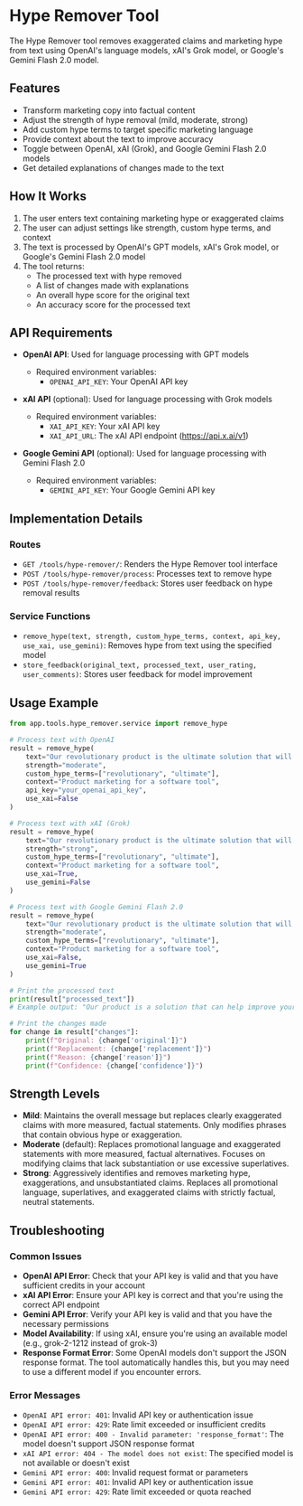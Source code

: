 # Hype Remover Tool

The Hype Remover tool removes exaggerated claims and marketing hype from text using OpenAI's language models, xAI's Grok model, or Google's Gemini Flash 2.0 model.

## Features

- Transform marketing copy into factual content
- Adjust the strength of hype removal (mild, moderate, strong)
- Add custom hype terms to target specific marketing language
- Provide context about the text to improve accuracy
- Toggle between OpenAI, xAI (Grok), and Google Gemini Flash 2.0 models
- Get detailed explanations of changes made to the text

## How It Works

1. The user enters text containing marketing hype or exaggerated claims
2. The user can adjust settings like strength, custom hype terms, and context
3. The text is processed by OpenAI's GPT models, xAI's Grok model, or Google's Gemini Flash 2.0 model
4. The tool returns:
   - The processed text with hype removed
   - A list of changes made with explanations
   - An overall hype score for the original text
   - An accuracy score for the processed text

## API Requirements

- **OpenAI API**: Used for language processing with GPT models
  - Required environment variables:
    - `OPENAI_API_KEY`: Your OpenAI API key

- **xAI API** (optional): Used for language processing with Grok models
  - Required environment variables:
    - `XAI_API_KEY`: Your xAI API key
    - `XAI_API_URL`: The xAI API endpoint (https://api.x.ai/v1)

- **Google Gemini API** (optional): Used for language processing with Gemini Flash 2.0
  - Required environment variables:
    - `GEMINI_API_KEY`: Your Google Gemini API key

## Implementation Details

### Routes

- `GET /tools/hype-remover/`: Renders the Hype Remover tool interface
- `POST /tools/hype-remover/process`: Processes text to remove hype
- `POST /tools/hype-remover/feedback`: Stores user feedback on hype removal results

### Service Functions

- `remove_hype(text, strength, custom_hype_terms, context, api_key, use_xai, use_gemini)`: Removes hype from text using the specified model
- `store_feedback(original_text, processed_text, user_rating, user_comments)`: Stores user feedback for model improvement

## Usage Example

```python
from app.tools.hype_remover.service import remove_hype

# Process text with OpenAI
result = remove_hype(
    text="Our revolutionary product is the ultimate solution that will transform your life!",
    strength="moderate",
    custom_hype_terms=["revolutionary", "ultimate"],
    context="Product marketing for a software tool",
    api_key="your_openai_api_key",
    use_xai=False
)

# Process text with xAI (Grok)
result = remove_hype(
    text="Our revolutionary product is the ultimate solution that will transform your life!",
    strength="strong",
    custom_hype_terms=["revolutionary", "ultimate"],
    context="Product marketing for a software tool",
    use_xai=True,
    use_gemini=False
)

# Process text with Google Gemini Flash 2.0
result = remove_hype(
    text="Our revolutionary product is the ultimate solution that will transform your life!",
    strength="moderate",
    custom_hype_terms=["revolutionary", "ultimate"],
    context="Product marketing for a software tool",
    use_xai=False,
    use_gemini=True
)

# Print the processed text
print(result["processed_text"])
# Example output: "Our product is a solution that can help improve your workflow."

# Print the changes made
for change in result["changes"]:
    print(f"Original: {change['original']}")
    print(f"Replacement: {change['replacement']}")
    print(f"Reason: {change['reason']}")
    print(f"Confidence: {change['confidence']}")
```

## Strength Levels

- **Mild**: Maintains the overall message but replaces clearly exaggerated claims with more measured, factual statements. Only modifies phrases that contain obvious hype or exaggeration.
- **Moderate** (default): Replaces promotional language and exaggerated statements with more measured, factual alternatives. Focuses on modifying claims that lack substantiation or use excessive superlatives.
- **Strong**: Aggressively identifies and removes marketing hype, exaggerations, and unsubstantiated claims. Replaces all promotional language, superlatives, and exaggerated claims with strictly factual, neutral statements.

## Troubleshooting

### Common Issues

- **OpenAI API Error**: Check that your API key is valid and that you have sufficient credits in your account
- **xAI API Error**: Ensure your API key is correct and that you're using the correct API endpoint
- **Gemini API Error**: Verify your API key is valid and that you have the necessary permissions
- **Model Availability**: If using xAI, ensure you're using an available model (e.g., grok-2-1212 instead of grok-3)
- **Response Format Error**: Some OpenAI models don't support the JSON response format. The tool automatically handles this, but you may need to use a different model if you encounter errors.

### Error Messages

- `OpenAI API error: 401`: Invalid API key or authentication issue
- `OpenAI API error: 429`: Rate limit exceeded or insufficient credits
- `OpenAI API error: 400 - Invalid parameter: 'response_format'`: The model doesn't support JSON response format
- `xAI API error: 404 - The model does not exist`: The specified model is not available or doesn't exist
- `Gemini API error: 400`: Invalid request format or parameters
- `Gemini API error: 401`: Invalid API key or authentication issue
- `Gemini API error: 429`: Rate limit exceeded or quota reached
